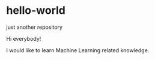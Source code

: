 # hello-world
just another repository

Hi everybody!

I would like to learn Machine Learning related knowledge.
